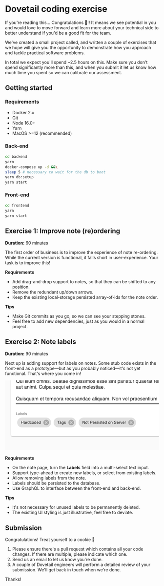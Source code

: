 # Dovetail coding exercise

If you're reading this… Congratulations 🎉!! It means we see potential in you
and would love to move forward and learn more about your technical side to
better understand if you'd be a good fit for the team.

We've created a small project called, and written a couple of
exercises that we hope will give you the opportunity to demonstrate how you
approach and tackle practical software problems.

In total we expect you'll spend ~2.5 hours on this. Make sure you don't spend
significantly more than this, and when you submit it let us know how much time
you spent so we can calibrate our assessment.

## Getting started

### Requirements

- Docker 2.x
- Git
- Node 16.0+
- Yarn
- MacOS >=12 (recommended)

### Back-end

```sh
cd backend
yarn
docker-compose up -d &&\
sleep 5 # necessary to wait for the db to boot
yarn db:setup
yarn start
```

### Front-end

```sh
cd frontend
yarn
yarn start
```

## Exercise 1: Improve note (re)ordering

**Duration:** 60 minutes

The first order of business is to improve the experience of note re-ordering.
While the current version is functional, it falls short in user-experience. Your
task is to improve this!

**Requirements**

- Add drag-and-drop support to notes, so that they can be shifted to any position.
- Remove the redundant up/down arrows.
- Keep the existing local-storage persisted array-of-ids for the note order.

**Tips**

- Make Git commits as you go, so we can see your stepping stones.
- Feel free to add new dependencies, just as you would in a normal project.

## Exercise 2: Note labels

**Duration:** 90 minutes

Next up is adding support for labels on notes. Some stub code exists in the
front-end as a prototype—but as you probably noticed—it's not yet functional.
That's where you come in!

![Screenshot](./docs/labels.png)

**Requirements**

- On the note page, turn the **Labels** field into a multi-select text input.
- Support type-ahead to create new labels, or select from existing labels.
- Allow removing labels from the note.
- Labels should be persisted to the database.
- Use GraphQL to interface between the front-end and back-end.

**Tips**

- It's not necessary for unused labels to be permanently deleted.
- The existing UI styling is just illustrative, feel free to deviate.

## Submission

Congratulations! Treat yourself to a cookie 🍪

1. Please ensure there's a pull request which contains all your code changes. If there are multiple, please indicate which one.
2. Send us an email to let us know you're done.
3. A couple of Dovetail engineers will perform a detailed review of your submission. We'll get back in touch when we're done.

Thanks!
